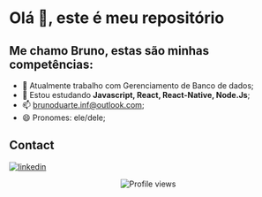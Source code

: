 # Olá 👋, este é meu repositório


## Me chamo Bruno, estas são minhas competências:

- 🔭 Atualmente trabalho com Gerenciamento de Banco de dados;
- 🌱 Estou estudando **Javascript, React, React-Native, Node.Js**;
- 📫 brunoduarte.inf@outlook.com;
- 😄 Pronomes: ele/dele;

## Contact
<a href="https://www.linkedin.com/in/brunoduarteads" target="_blank">
  <img align="center" src="https://img.shields.io/badge/-Bruno-05122A?style=flat&logo=linkedin" alt="linkedin"/>
</a>
<p></p>
<p align="center"> <img src="https://komarev.com/ghpvc/?username=codexdevbrn&color=yellow" alt="Profile views" /> </p>
